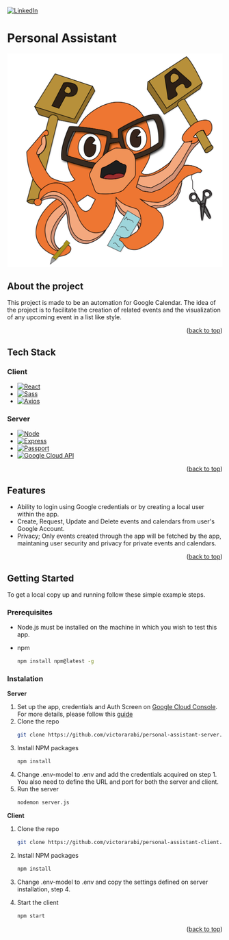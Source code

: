 [![LinkedIn][linkedin-shield]][linkedin-url]

# Personal Assistant

![Personal Assistant Logo][site-logo]

## About the project

This project is made to be an automation for Google Calendar. The idea of the project is to facilitate the creation of related events and the visualization of any upcoming event in a list like style.

<p align="right">(<a href="#readme-top">back to top</a>)</p>

## Tech Stack

### Client

- [![React][react.js]][react-url]
- [![Sass][sass]][sass-url]
- [![Axios][axios]][axios-url]

### Server

- [![Node][node.js]][node-url]
- [![Express][express.js]][express-url]
- [![Passport][passport.js]][passport-url]
- [![Google Cloud API][google-cloud]][google-cloud-url]

<p align="right">(<a href="#readme-top">back to top</a>)</p>

## Features

- Ability to login using Google credentials or by creating a local user within the app.
- Create, Request, Update and Delete events and calendars from user's Google Account.
- Privacy; Only events created through the app will be fetched by the app, maintaning user security and privacy for private events and calendars.

<p align="right">(<a href="#readme-top">back to top</a>)</p>

## Getting Started

To get a local copy up and running follow these simple example steps.

### Prerequisites

- Node.js must be installed on the machine in which you wish to test this app.

* npm
  ```sh
  npm install npm@latest -g
  ```

### Instalation

**Server**

1. Set up the app, credentials and Auth Screen on [Google Cloud Console](https://console.cloud.google.com/). For more details, please follow this [guide](https://developers.google.com/calendar/api/quickstart/nodejs)
2. Clone the repo
   ```sh
   git clone https://github.com/victorarabi/personal-assistant-server.git
   ```
3. Install NPM packages
   ```sh
   npm install
   ```
4. Change .env-model to .env and add the credentials acquired on step 1. You also need to define the URL and port for both the server and client.
5. Run the server
   ```sh
   nodemon server.js
   ```

**Client**

1. Clone the repo
   ```sh
   git clone https://github.com/victorarabi/personal-assistant-client.git
   ```
2. Install NPM packages
   ```sh
   npm install
   ```
3. Change .env-model to .env and copy the settings defined on server installation, step 4.
4. Start the client

   ```sh
   npm start
   ```

<p align="right">(<a href="#readme-top">back to top</a>)</p>

<!-- MARKDOWN LINKS & IMAGES -->
<!-- https://www.markdownguide.org/basic-syntax/#reference-style-links -->

[linkedin-shield]: https://img.shields.io/badge/-LinkedIn-black.svg?style=for-the-badge&logo=linkedin&colorB=555
[linkedin-url]: https://www.linkedin.com/in/victor-arabi/
[site-logo]: /public/images/logo.png
[react.js]: https://img.shields.io/badge/React-20232A?style=for-the-badge&logo=react&logoColor=61DAFB
[react-url]: https://reactjs.org/
[node.js]: https://img.shields.io/badge/node.js-6DA55F?style=for-the-badge&logo=node.js&logoColor=white
[node-url]: https://nodejs.org/en/
[express.js]: https://img.shields.io/badge/express.js-%23404d59.svg?style=for-the-badge&logo=express&logoColor=%2361DAFB
[express-url]: https://expressjs.com
[passport.js]: https://img.shields.io/badge/-Passport.js-lightgrey
[passport-url]: https://www.passportjs.org
[google-cloud]: https://img.shields.io/badge/-Google%20Cloud%20API-blue
[google-cloud-url]: https://cloud.google.com/apis
[axios]: https://img.shields.io/badge/-Axios-blueviolet
[axios-url]: https://axios-http.com
[sass]: https://img.shields.io/badge/SASS-hotpink.svg?style=for-the-badge&logo=SASS&logoColor=white
[sass-url]: https://sass-lang.com
